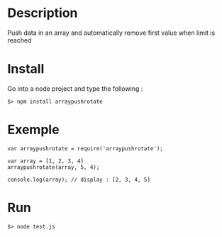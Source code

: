 # Description

Push data in an array and automatically remove first value when limit is reached

# Install

Go into a node project and type the following :

    $> npm install arraypushrotate

# Exemple

    var arraypushrotate = require('arraypushrotate');

    var array = [1, 2, 3, 4]
    arraypushrotate(array, 5, 4);

    console.log(array); // display : [2, 3, 4, 5]

# Run

    $> node test.js
